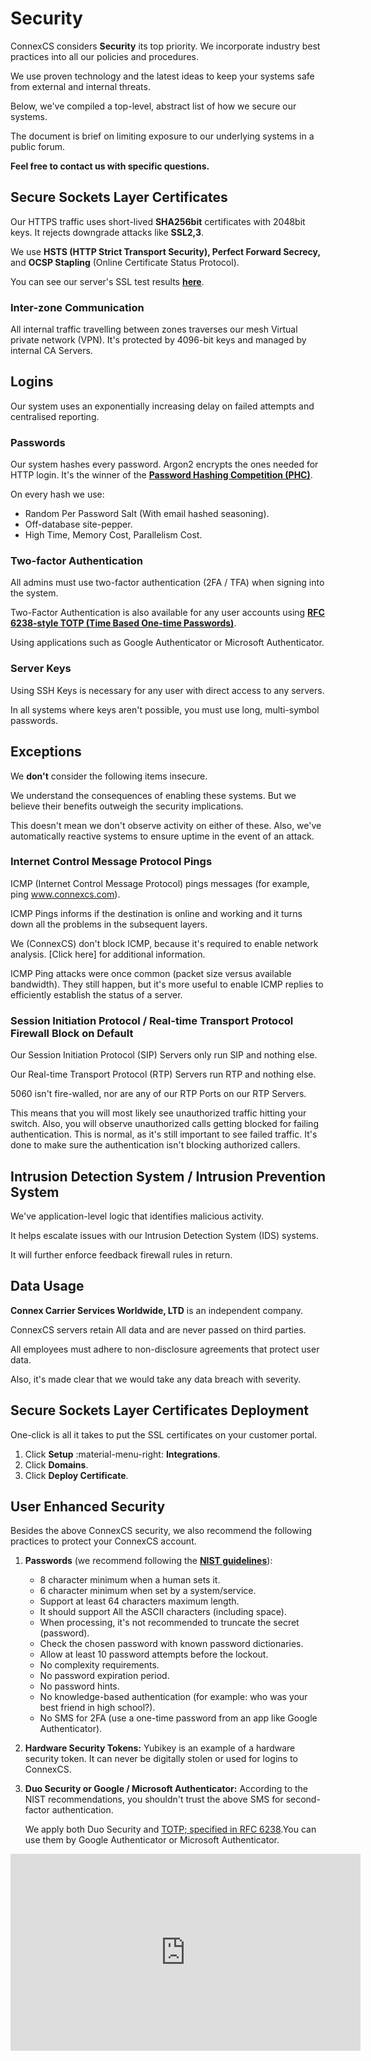 # Security

ConnexCS considers **Security** its top priority. We incorporate industry best practices into all our policies and procedures.

We use proven technology and the latest ideas to keep your systems safe from external and internal threats.

Below, we've compiled a top-level, abstract list of how we secure our systems.

The document is brief on limiting exposure to our underlying systems in a public forum.

**Feel free to contact us with specific questions.**

## Secure Sockets Layer Certificates

Our HTTPS traffic uses short-lived **SHA256bit** certificates with 2048bit keys. It rejects downgrade attacks like **SSL2,3**.

We use **HSTS (HTTP Strict Transport Security), Perfect Forward Secrecy,** and **OCSP Stapling** (Online Certificate Status Protocol).

You can see our server's SSL test results [**here**](https://www.ssllabs.com/ssltest/analyze.html?d=app.connexcs.com).

### Inter-zone Communication

All internal traffic travelling between zones traverses our mesh Virtual private network (VPN). It's protected by 4096-bit keys and managed by internal CA Servers.

## Logins

Our system uses an exponentially increasing delay on failed attempts and centralised reporting.

### Passwords

Our system hashes every password. Argon2 encrypts the ones needed for HTTP login. It's the winner of the [**Password Hashing Competition (PHC)**](https://github.com/P-H-C/phc-winner-argon2).

On every hash we use:

- Random Per Password Salt (With email hashed seasoning).
- Off-database site-pepper.
- High Time, Memory Cost, Parallelism Cost.

### Two-factor Authentication

All admins must use two-factor authentication (2FA / TFA) when signing into the system.

Two-Factor Authentication is also available for any user accounts using [**RFC 6238-style TOTP (Time Based One-time Passwords)**](https://tools.ietf.org/html/rfc6238).

Using applications such as Google Authenticator or Microsoft Authenticator.

### Server Keys

Using SSH Keys is necessary for any user with direct access to any servers.

In all systems where keys aren't possible, you must use long, multi-symbol passwords.

## Exceptions

We **don't** consider the following items insecure.

We understand the consequences of enabling these systems. But we believe their benefits outweigh the security implications.

This doesn't mean we don't observe activity on either of these. Also, we've automatically reactive systems to ensure uptime in the event of an attack.

### Internet Control Message Protocol Pings

ICMP (Internet Control Message Protocol) pings messages (for example, ping www.connexcs.com).

ICMP Pings informs if the destination is online and working and it turns down all the problems in the subsequent layers.

We (ConnexCS) don't block ICMP, because it's required to enable network analysis. [Click here] for additional information.

ICMP Ping attacks were once common (packet size versus available bandwidth). They still happen, but it's more useful to enable ICMP replies to efficiently establish the status of a server.

### Session Initiation Protocol / Real-time Transport Protocol Firewall Block on Default

Our Session Initiation Protocol (SIP) Servers only run SIP and nothing else.

Our Real-time Transport Protocol (RTP) Servers run RTP and nothing else.

5060 isn't fire-walled, nor are any of our RTP Ports on our RTP Servers.

This means that you will most likely see unauthorized traffic hitting your switch. Also, you will observe unauthorized calls getting blocked for failing authentication. This is normal, as it's still important to see failed traffic. It's done to make sure the authentication isn't blocking authorized callers.

## Intrusion Detection System / Intrusion Prevention System

We've application-level logic that identifies malicious activity.

It helps escalate issues with our Intrusion Detection System (IDS) systems.

It will further enforce feedback firewall rules in return.

## Data Usage

**Connex Carrier Services Worldwide, LTD** is an independent company.

ConnexCS servers retain All data and are never passed on third parties.

All employees must adhere to non-disclosure agreements that protect user data.

Also, it's made clear that we would take any data breach with severity.

## Secure Sockets Layer Certificates Deployment

One-click is all it takes to put the SSL certificates on your customer portal.

1. Click  **Setup** :material-menu-right: **Integrations**.
2. Click  **Domains**.
3. Click **Deploy Certificate**.

## User Enhanced Security

Besides the above ConnexCS security, we also recommend the following practices to protect your ConnexCS account.

1. **Passwords** (we recommend following the [**NIST guidelines**](https://pages.nist.gov/800-63-3/sp800-63b.html#sec5)):

    - 8 character minimum when a human sets it.
    - 6 character minimum when set by a system/service.
    - Support at least 64 characters maximum length.
    - It should support All the ASCII characters (including space).
    - When processing, it's not recommended to truncate the secret (password).
    - Check the chosen password with known password dictionaries.
    - Allow at least 10 password attempts before the lockout.
    - No complexity requirements.
    - No password expiration period.
    - No password hints.
    - No knowledge-based authentication (for example: who was your best friend in high school?).
    - No SMS for 2FA (use a one-time password from an app like Google Authenticator).

2. **Hardware Security Tokens:** Yubikey is an example of a hardware security token. It can never be digitally stolen or used for logins to ConnexCS.

3. **Duo Security or Google / Microsoft Authenticator:** According to the NIST recommendations, you shouldn't trust the above SMS for second-factor authentication.

    We apply both Duo Security and [TOTP; specified in RFC 6238](https://tools.ietf.org/html/rfc6238).You can use them by Google Authenticator or Microsoft Authenticator.

<iframe width="560" height="315" src="https://www.youtube.com/embed/_EqOmhahBQc" frameborder="0" allow="accelerometer; autoplay; encrypted-media; gyroscope; picture-in-picture" allowfullscreen></iframe>
